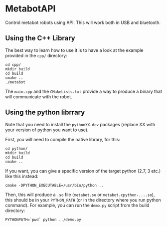 # MetabotAPI

Control metabot robots using API. This will work both in USB and bluetooth.

## Using the C++ Library

The best way to learn how to use it is to have a look at the example provided in
the `cpp/` directory:

    cd cpp/
    mkdir build
    cd build
    cmake ..
    ./metabot

The `main.cpp` and the `CMakeLists.txt` provide a way to produce a binary that will
communicate with the robot.

## Using the python librrary

Note that you need to install the `pythonXX-dev` packages (replace XX with your
version of python you want to use).

First, you will need to compile the native library, for this:

    cd python/
    mkdir build
    cd build
    cmake ..

If you want, you can give a specific version of the target python (2.7, 3 etc.) like
this instead:

    cmake -DPYTHON_EXECUTABLE=/usr/bin/python ..

Then, this will produce a `.so` file (`metabot.so` or `metabot.cpython-....so`), this
should be in your `PYTHON_PATH` (or in the directory where you run python command). For
example, you can run the `demo.py` script from the build directory:

    PYTHONPATH=`pwd` python ../demo.py



